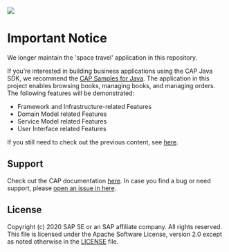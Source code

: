 ![](https://img.shields.io/badge/STATUS-NOT%20CURRENTLY%20MAINTAINED-red.svg?longCache=true&style=flat)

# Important Notice
We longer maintain the 'space travel' application in this repository. 

If you’re interested in building business applications using the CAP Java SDK, we recommend the [CAP Samples for Java](https://github.com/SAP-samples/cloud-cap-samples-java). The application in this project enables browsing books, managing books, and managing orders. The following features will be demonstrated:
   - Framework and Infrastructure-related Features
   - Domain Model related Features
   - Service Model related Features
   - User Interface related Features

If you still need to check out the previous content, see [here](https://github.com/SAP-samples/cloud-sample-spaceflight-java/tree/attic).

## Support

Check out the CAP documentation [here](https://cap.cloud.sap/). In case you find a bug or need support, please [open an issue in here](https://github.com/SAP-samples/cloud-cap-samples-java/issues/new).

## License

Copyright (c) 2020 SAP SE or an SAP affiliate company. All rights reserved. This file is licensed under the Apache Software License, version 2.0 except as noted otherwise in the [LICENSE](LICENSE) file.
